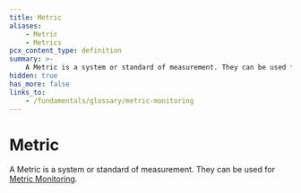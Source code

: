 ```yaml
---
title: Metric
aliases:
    - Metric
    - Metrics
pcx_content_type: definition
summary: >-
    A Metric is a system or standard of measurement. They can be used for [Metric Monitoring](/fundamentals/glossary/#metric-monitoring).
hidden: true
has_more: false
links_to:
    - /fundamentals/glossary/metric-monitoring
---
```


# Metric

A Metric is a system or standard of measurement. They can be used for [Metric Monitoring](/fundamentals/glossary/metric-monitoring).
